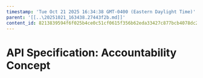 ```yaml
---
timestamp: 'Tue Oct 21 2025 16:34:38 GMT-0400 (Eastern Daylight Time)'
parent: '[[..\20251021_163438.27443f2b.md]]'
content_id: 8213839594f6f025b4ce0c51cf0615f356b62eda33427c877bcb4078dc2e1565
---
```


# API Specification: Accountability Concept
